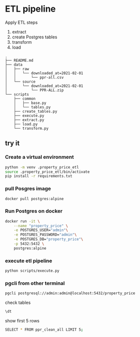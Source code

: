 # ETL pipeline
Apply ETL steps
1. extract
2. create Postgres tables
3. transform
4. load

```
.
├── README.md
├── data
│   ├── raw
│   │   └── downloaded_at=2021-02-01
│   │       └── ppr-all.csv
│   └── source
│       └── downloaded_at=2021-02-01
│           └── PPR-ALL.zip
└── scripts
    ├── common
    │   ├── base.py
    │   └── tables.py
    ├── create_tables.py
    ├── execute.py
    ├── extract.py
    ├── load.py
    └── transform.py
```

## try it
### Create a virtual environment
```sh
python -m venv .property_price_etl
source .property_price_etl/bin/activate
pip install -r requirements.txt
```
### pull Posgres image
```sh
docker pull postgres:alpine
```
### Run Postgres on docker
```sh
docker run -it \
    --name "property_price" \
    -e POSTGRES_USER="admin"\
    -e POSTGRES_PASSWORD="admin"\
    -e POSTGRES_DB="property_price"\
    -p 5432:5432 \
    postgres:alpine
```
### execute etl pipeline
```sh
python scripts/execute.py
```

### pgcli from other terminal
```sh
pgcli postgresql://admin:admin@localhost:5432/property_price
```
check tables
```sh
\dt
```
show first 5 rows
```sh
SELECT * FROM ppr_clean_all LIMIT 5;
```
